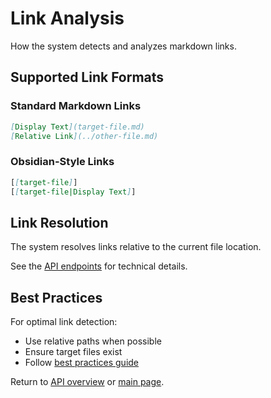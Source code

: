# Link Analysis

How the system detects and analyzes markdown links.

## Supported Link Formats

### Standard Markdown Links

```markdown
[Display Text](target-file.md)
[Relative Link](../other-file.md)
```

### Obsidian-Style Links

```markdown
[[target-file]]
[[target-file|Display Text]]
```

## Link Resolution

The system resolves links relative to the current file location.

See the [API endpoints](endpoints.md) for technical details.

## Best Practices

For optimal link detection:

- Use relative paths when possible
- Ensure target files exist
- Follow [best practices guide](../guides/best-practices.md)

Return to [API overview](overview.md) or [main page](../index.md).
